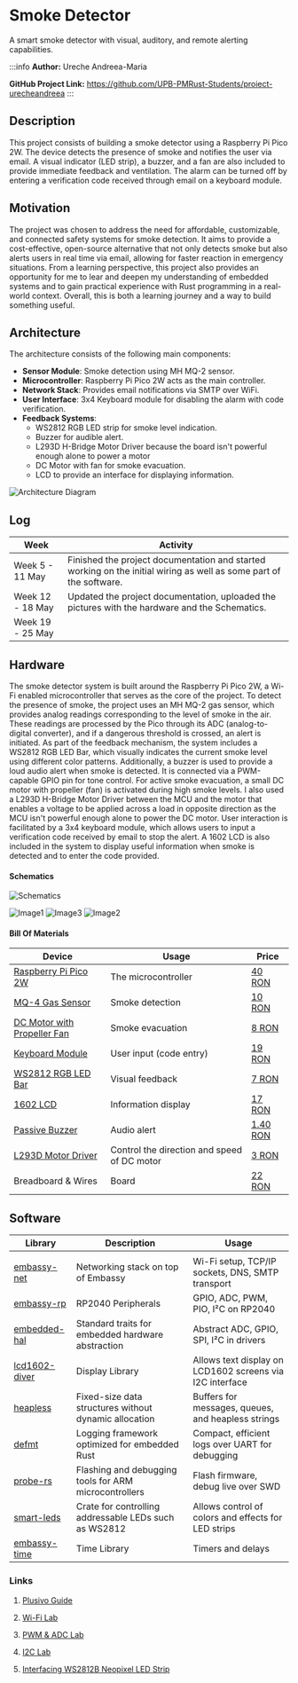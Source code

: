 # Smoke Detector 
A smart smoke detector with visual, auditory, and remote alerting capabilities.

:::info
**Author:** Ureche Andreea-Maria 

**GitHub Project Link:** https://github.com/UPB-PMRust-Students/proiect-urecheandreea
:::

## Description
<!-- Describe in a few words your project idea. -->
This project consists of building a smoke detector using a Raspberry Pi Pico 2W. The device detects the presence of smoke and notifies the user via email. A visual indicator (LED strip), a buzzer, and a fan are also included to provide immediate feedback and ventilation. The alarm can be turned off by entering a verification code received through email on a keyboard module.


## Motivation

<!-- Why did you choose this project? -->
The project was chosen to address the need for affordable, customizable, and connected safety systems for smoke detection. It aims to provide a cost-effective, open-source alternative that not only detects smoke but also alerts users in real time via email, allowing for faster reaction in emergency situations.
From a learning perspective, this project also provides an opportunity for me to lear and deepen my understanding of embedded systems and to gain practical experience with Rust programming in a real-world context.
Overall, this is both a learning journey and a way to build something useful.

## Architecture

<!-- Add here the schematics with the architecture of your project. Make sure to include:
what are the main components (architecture components, not hardware components)
how they connect with each other -->
The architecture consists of the following main components:

- **Sensor Module**: Smoke detection using MH MQ-2 sensor.
- **Microcontroller**: Raspberry Pi Pico 2W acts as the main controller.
- **Network Stack**: Provides email notifications via SMTP over WiFi.
- **User Interface**: 3x4 Keyboard module for disabling the alarm with code verification.
- **Feedback Systems**:
  - WS2812 RGB LED strip for smoke level indication.
  - Buzzer for audible alert.
  - L293D H-Bridge Motor Driver because the board isn't powerful enough alone to power a motor 
  - DC Motor with fan for smoke evacuation.
  - LCD to provide an interface for displaying information.


![Architecture Diagram](./PMdiagramSmokeDetector.webp)
## Log
<!-- 
Week 5 - 11 May
Week 12 - 18 May
Week 19 - 25 May -->
| Week        | Activity                                  |
|-------------|-------------------------------------------|
| Week 5  - 11 May    | Finished the project documentation and started working on the initial wiring as well as some part of the software.    |
| Week 12 - 18 May   | Updated the project documentation, uploaded the pictures with the hardware and the Schematics. |
| Week 19  - 25 May  ||



## Hardware 

<!-- Detail in a few words the hardware used. -->
The smoke detector system is built around the Raspberry Pi Pico 2W, a Wi-Fi enabled microcontroller that serves as the core of the project. 
To detect the presence of smoke, the project uses an MH MQ-2 gas sensor, which provides analog readings corresponding to the level of smoke in the air. These readings are processed by the Pico through its ADC (analog-to-digital converter), and if a dangerous threshold is crossed, an alert is initiated.
As part of the feedback mechanism, the system includes a WS2812 RGB LED Bar, which visually indicates the current smoke level using different color patterns.
Additionally, a buzzer is used to provide a loud audio alert when smoke is detected. It is connected via a PWM-capable GPIO pin for tone control.
For active smoke evacuation, a small DC motor with propeller (fan) is activated during high smoke levels. I also used a L293D H-Bridge Motor Driver between the MCU and the motor that enables a voltage to be applied across a load in opposite direction as the MCU isn't powerful enough alone to power the DC motor.
User interaction is facilitated by a 3x4 keyboard module, which allows users to input a verification code received by email to stop the alert. 
A 1602 LCD is also included in the system to display useful information when smoke is detected and to enter the code provided.  
 
#### Schematics
<!-- Place your KiCAD schematics here. -->
![Schematics](./sch.webp)

![Image1](./pozasch2.webp)
![Image3](./pozasch.webp)
![Image2](./pozasch3.webp)
#### Bill Of Materials


| Device                                                                    | Usage                        | Price                                                              |
|---------------------------------------------------------------------------|------------------------------|--------------------------------------------------------------------|
| [Raspberry Pi Pico 2W](https://datasheets.raspberrypi.com/picow/pico-2-w-datasheet.pdf)       | The microcontroller          | [40 RON](https://www.optimusdigital.ro/en/raspberry-pi-boards/13327-raspberry-pi-pico-2-w.html?search_query=raspberry+pi+pico+2w&results=36)                    |
| [MQ-4 Gas Sensor](https://cdn.sparkfun.com/assets/e/f/c/7/d/MQ-4.pdf) | Smoke detection              | [10 RON](https://www.optimusdigital.ro/en/gas-sensors/1130-modul-senzor-de-gaz-mq-4.html) |
| [DC Motor with Propeller Fan](https://www.electronicwings.com/components/propeller-fan-for-dc-motor/1/datasheet)  | Smoke evacuation             | [8 RON](https://protosupplies.com/product/3v-dc-hobby-motor-with-fan/)|
| [Keyboard Module](https://mm.digikey.com/Volume0/opasdata/d220001/medias/docus/794/3845_Web.pdf)      | User input (code entry)      | [19 RON](https://www.optimusdigital.ro/en/others/5825-keyboard-module.html?search_query=keyboard+module&results=19)    |
| [WS2812 RGB LED Bar](https://cdn-shop.adafruit.com/datasheets/WS2812.pdf)                    | Visual feedback              | [7 RON](https://www.optimusdigital.ro/en/led-bars/753-bara-de-led-uri-rgb-ws2812-cu-8-led-uri.html?search_query=Led+bar&results=173)             |
| [1602 LCD](https://docs.sunfounder.com/projects/ultimate-sensor-kit/en/latest/components_basic/21-component_i2c_lcd1602.html)                     | Information display          | [17 RON](https://www.optimusdigital.ro/en/lcds/2057-1602-5-v-lcd-with-yellow-green-backlight-module-and-pines.html?search_query=lcd&results=259)                  |
| [Passive Buzzer](https://docs.sunfounder.com/projects/ultimate-sensor-kit/en/latest/components_basic/26-component_buzzer.html)        | Audio alert                  | [1.40 RON](https://www.optimusdigital.ro/en/buzzers/634-5v-passive-buzzer.html?search_query=BUZZER&results=87)                      |
| [L293D Motor Driver](https://storage.googleapis.com/etystorage/DataSheet/l293-l293d-datasheet.pdf) |  Control the direction and speed of DC motor | [3 RON](https://www.ardumarket.ro/ro/product/l293d-motor-driver-ic?gad_source=1&gad_campaignid=22143406947&gbraid=0AAAAA-sic2TXGO4ckq7TMNGct-V4kJetp&gclid=Cj0KCQjwiqbBBhCAARIsAJSfZka9epqkGVk_MUX0QJo-nNCkiekhZLs0nj97msk1QUcpYIDuDqLZ4jgaAnrBEALw_wcB)
| Breadboard & Wires    | Board     | [22 RON](https://www.optimusdigital.ro/ro/kituri/2222-kit-breadboard-hq-830-p.html?search_query=breadboard&results=127)                      |
## Software


| Library                                                                                         | Description                                                 | Usage                                                             |
|-------------------------------------------------------------------------------------------------|-------------------------------------------------------------|-------------------------------------------------------------------|
|    |                     |
| [embassy-net](https://github.com/embassy-rs/embassy/tree/main/embassy-net)                                        | Networking stack on top of Embassy                          | Wi-Fi setup, TCP/IP sockets, DNS, SMTP transport                  |
| [embassy-rp](https://github.com/embassy-rs/embassy/tree/main/embassy-rp)                                                    | RP2040 Peripherals     | GPIO, ADC, PWM, PIO, I²C on RP2040                                |
| [embedded-hal](https://github.com/rust-embedded/embedded-hal)                                    | Standard traits for embedded hardware abstraction           | Abstract ADC, GPIO, SPI, I²C in drivers                           |
| [lcd1602-diver](https://github.com/imrank03/lcd1602-driver)                                              | Display Library           | Allows text display on LCD1602 screens via I2C interface        |     
| [heapless](https://github.com/japaric/heapless)                                                 | Fixed-size data structures without dynamic allocation       | Buffers for messages, queues, and heapless strings                |
| [defmt](https://github.com/knurling-rs/defmt)                                                    | Logging framework optimized for embedded Rust               | Compact, efficient logs over UART for debugging                   |
| [probe-rs](https://github.com/probe-rs/probe-rs)                                                | Flashing and debugging tools for ARM microcontrollers       | Flash firmware, debug live over SWD                               |
|[smart-leds](https://github.com/smart-leds-rs/smart-leds) | Crate for controlling addressable LEDs such as WS2812 |Allows control of colors and effects for LED strips|
| [embassy-time](https://github.com/embassy-rs/embassy/tree/main/embassy-time)                                    | Time Library     | Timers and delays       |

### Links
1. [Plusivo Guide](https://www.scribd.com/document/529336470/PLUSIVO-Guide-English)

2. [Wi-Fi Lab](https://pmrust.pages.upb.ro/docs/acs_cc/lab/07)

3. [PWM & ADC Lab](https://pmrust.pages.upb.ro/docs/acs_cc/lab/03)

4. [I2C Lab](https://pmrust.pages.upb.ro/docs/acs_cc/lab/06)

5. [Interfacing WS2812B Neopixel LED Strip](https://theorycircuit.com/raspberry-pi-pico-projects/interfacing-ws2812b-neopixel-led-strip-with-raspberry-pi-pico/#google_vignette)
